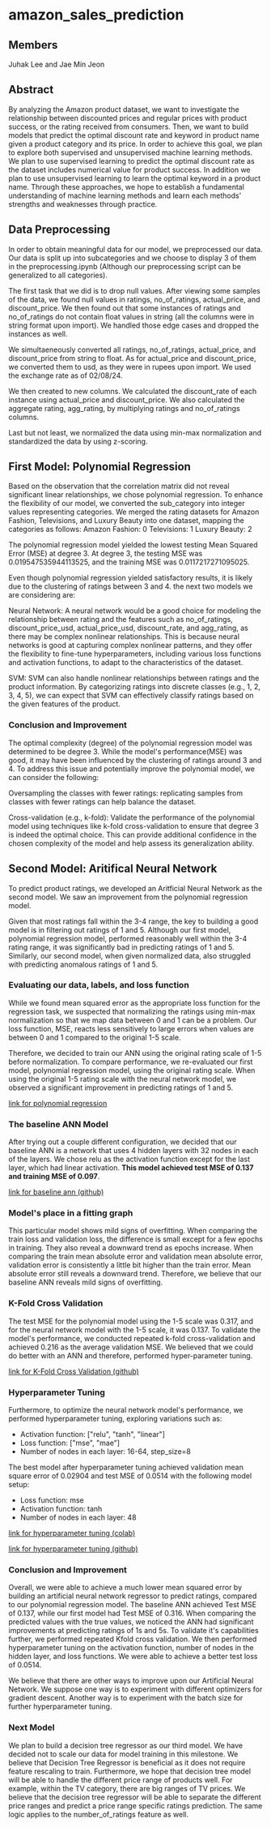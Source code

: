 # amazon_sales_prediction

## Members
Juhak Lee and Jae Min Jeon

## Abstract
By analyzing the Amazon product dataset, we want to investigate the relationship between discounted prices and regular prices with product success, or the rating received from consumers. Then, we want to build models that predict the optimal discount rate and keyword in product name given a product category and its price. In order to achieve this goal, we plan to explore both supervised and unsupervised machine learning methods. We plan to use supervised learning to predict the optimal discount rate as the dataset includes numerical value for product success. In addition we plan to use unsupervised learning to learn the optimal keyword in a product name. Through these approaches, we hope to establish a fundamental understanding of machine learning methods and learn each methods’ strengths and weaknesses through practice.

## Data Preprocessing
In order to obtain meaningful data for our model, we preprocessed our data. Our data is split up into subcategories and we choose to display 3 of them in the preprocessing.ipynb (Although our preprocessing script can be generalized to all categories). 

The first task that we did is to drop null values. After viewing some samples of the data, we found null values in ratings, no_of_ratings, actual_price, and discount_price. We then found out that some instances of ratings and no_of_ratings do not contain float values in string (all the columns were in string format upon import). We handled those edge cases and dropped the instances as well. 

We simultaeneously converted all ratings, no_of_ratings, actual_price, and discount_price from string to float. As for actual_price and discount_price, we converted them to usd, as they were in rupees upon import. We used the exchange rate as of 02/08/24.

We then created to new columns. We calculated the discount_rate of each instance using actual_price and discount_price. We also calculated the aggregate rating, agg_rating, by multiplying ratings and no_of_ratings columns. 

Last but not least, we normalized the data using min-max normalization and standardized the data by using z-scoring.


## First Model: Polynomial Regression

Based on the observation that the correlation matrix did not reveal significant linear relationships, we chose polynomial regression. 
To enhance the flexibility of our model, we converted the sub_category into integer values representing categories. We merged the rating datasets for Amazon Fashion, Televisions, and Luxury Beauty into one dataset, mapping the categories as follows:
Amazon Fashion: 0
Televisions: 1
Luxury Beauty: 2

The polynomial regression model yielded the lowest testing Mean Squared Error (MSE) at degree 3. 
At degree 3, the testing MSE was 0.019547535944113525, and the training MSE was 0.0117217271095025.

Even though polynomial regression yielded satisfactory results, it is likely due to the clustering of ratings between 3 and 4. the next two models we are considering are:

Neural Network: A neural network would be a good choice for modeling the relationship between rating and the features such as no_of_ratings, discount_price_usd, actual_price_usd, discount_rate, and agg_rating, as there may be complex nonlinear relationships. This is because neural networks is good at capturing complex nonlinear patterns, and they offer the flexibility to fine-tune hyperparameters, including various loss functions and activation functions, to adapt to the characteristics of the dataset.

SVM: SVM can also handle nonlinear relationships between ratings and the product information. By categorizing ratings into discrete classes (e.g., 1, 2, 3, 4, 5), we can expect that SVM can effectively classify ratings based on the given features of the product.

### Conclusion and Improvement

The optimal complexity (degree) of the polynomial regression model was determined to be degree 3. While the model's performance(MSE) was good, it may have been influenced by the clustering of ratings around 3 and 4. To address this issue and potentially improve the polynomial model, we can consider the following:

Oversampling the classes with fewer ratings: replicating samples from classes with fewer ratings can help balance the dataset.

Cross-validation (e.g., k-fold): Validate the performance of the polynomial model using techniques like k-fold cross-validation to ensure that degree 3 is indeed the optimal choice. This can provide additional confidence in the chosen complexity of the model and help assess its generalization ability.

## Second Model: Aritifical Neural Network
To predict product ratings, we developed an Aritficial Neural Network as the second model. We saw an improvement from the polynomial regression model.

Given that most ratings fall within the 3-4 range, the key to building a good model is in filtering out ratings of 1 and 5. Although our first model, polynomial regression model, performed reasonably well within the 3-4 rating range, it was significantly bad in predicting ratings of 1 and 5. Similarly, our second model, when given normalized data, also struggled with predicting anomalous ratings of 1 and 5.

### Evaluating our data, labels, and loss function
While we found mean squared error as the appropriate loss function for the regression task, we suspected that normalizing the ratings using min-max normalization so that we map data between 0 and 1 can be a problem. Our loss function, MSE, reacts less sensitively to large errors when values are between 0 and 1 compared to the original 1-5 scale.

Therefore, we decided to train our ANN using the original rating scale of 1-5 before normalization. To compare performance, we re-evaluated our first model, polynomial regression model, using the original rating scale. When using the original 1-5 rating scale with the neural network model, we observed a significant improvement in predicting ratings of 1 and 5.

[link for polynomial regression](https://github.com/mickjeon/amazon_sales_prediction/blob/main/polynomial_regression_without_normalization.ipynb)

### The baseline ANN Model
After trying out a couple different configuration, we decided that our baseline ANN is a network that uses 4 hidden layers with 32 nodes in each of the layers. We chose relu as the activation function except for the last layer, which had linear activation. <b>This model achieved test MSE of 0.137 and training MSE of 0.097</b>.

[link for baseline ann (github)](https://github.com/mickjeon/amazon_sales_prediction/blob/main/baseline_ann.ipynb)

### Model's place in a fitting graph
This particular model shows mild signs of overfitting. When comparing the train loss and validation loss, the difference is small except for a few epochs in training. They also reveal a downward trend as epochs increase. When comparing the train mean absolute error and validation mean absolute error, validation error is consistently a little bit higher than the train error. Mean absolute error still reveals a downward trend. Therefore, we believe that our baseline ANN reveals mild signs of overfitting.

### K-Fold Cross Validation
The test MSE for the polynomial model using the 1-5 scale was 0.317, and for the neural network model with the 1-5 scale, it was 0.137.
To validate the model's performance, we conducted repeated k-fold cross-validation and achieved 0.216 as the average validation MSE. We believed that we could do better with an ANN and therefore, performed hyper-parameter tuning.

[link for K-Fold Cross Validation (github)](https://github.com/mickjeon/amazon_sales_prediction/blob/main/kfold_validation_ann.ipynb)

### Hyperparameter Tuning
Furthermore, to optimize the neural network model's performance, we performed hyperparameter tuning, exploring variations such as:

- Activation function: ["relu", "tanh", "linear"]
- Loss function: ["mse", "mae"]
- Number of nodes in each layer: 16-64, step_size=8

The best model after hyperparameter tuning achieved validation mean square error of 0.02904 and test MSE of 0.0514 with the following model setup:

- Loss function: mse
- Activation function: tanh
- Number of nodes in each layer: 48

[link for hyperparameter tuning (colab)](https://colab.research.google.com/drive/1wZBpWmbYOrHEUO6C4caRZ6H01VW77BOi?usp=sharing)

[link for hyperparameter tuning (github)](https://github.com/mickjeon/amazon_sales_prediction/blob/main/ANN_hyper_tuning.ipynb)

### Conclusion and Improvement
Overall, we were able to achieve a much lower mean squared error by building an artificial neural network regressor to predict ratings, compared to our polynomial regression model. The baseline ANN achieved Test MSE of 0.137, while our first model had Test MSE of 0.316. When comparing the predicted values with the true values, we noticed the ANN had significant improvements at predicting ratings of 1s and 5s. To validate it's capabilities further, we performed repeated Kfold cross validation. We then performed hyperparameter tuning on the activation function, number of nodes in the hidden layer, and loss functions. We were able to achieve a better test loss of 0.0514.

We believe that there are other ways to improve upon our Artificial Neural Network. We suppose one way is to experiment with different optimizers for gradient descent. Another way is to experiment with the batch size for further hyperparameter tuning.

### Next Model
We plan to build a decision tree regressor as our third model. We have decided not to scale our data for model training in this milestone. We believe that Decision Tree Regressor is beneficial as it does not require feature rescaling to train. Furthermore, we hope that decision tree model will be able to handle the different price range of products well. For example, within the TV category, there are big ranges of TV prices. We believe that the decision tree regressor will be able to separate the different price ranges and predict a price range specific ratings prediction. The same logic applies to the number_of_ratings feature as well.
